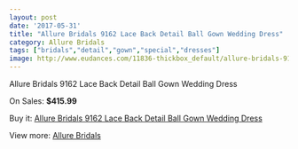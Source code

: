 ```yaml
---
layout: post
date: '2017-05-31'
title: "Allure Bridals 9162 Lace Back Detail Ball Gown Wedding Dress"
category: Allure Bridals
tags: ["bridals","detail","gown","special","dresses"]
image: http://www.eudances.com/11836-thickbox_default/allure-bridals-9162-lace-back-detail-ball-gown-wedding-dress.jpg
---
```

Allure Bridals 9162 Lace Back Detail Ball Gown Wedding Dress

On Sales: **$415.99**
<a href="https://www.eudances.com/en/allure-bridals/3720-allure-bridals-9162-lace-back-detail-ball-gown-wedding-dress.html"><amp-img layout="responsive" width="600" height="600" src="//www.eudances.com/11836-thickbox_default/allure-bridals-9162-lace-back-detail-ball-gown-wedding-dress.jpg" alt="Allure Bridals 9162 Lace Back Detail Ball Gown Wedding Dress 0" /></a>
<a href="https://www.eudances.com/en/allure-bridals/3720-allure-bridals-9162-lace-back-detail-ball-gown-wedding-dress.html"><amp-img layout="responsive" width="600" height="600" src="//www.eudances.com/11839-thickbox_default/allure-bridals-9162-lace-back-detail-ball-gown-wedding-dress.jpg" alt="Allure Bridals 9162 Lace Back Detail Ball Gown Wedding Dress 1" /></a>
<a href="https://www.eudances.com/en/allure-bridals/3720-allure-bridals-9162-lace-back-detail-ball-gown-wedding-dress.html"><amp-img layout="responsive" width="600" height="600" src="//www.eudances.com/11838-thickbox_default/allure-bridals-9162-lace-back-detail-ball-gown-wedding-dress.jpg" alt="Allure Bridals 9162 Lace Back Detail Ball Gown Wedding Dress 2" /></a>
<a href="https://www.eudances.com/en/allure-bridals/3720-allure-bridals-9162-lace-back-detail-ball-gown-wedding-dress.html"><amp-img layout="responsive" width="600" height="600" src="//www.eudances.com/11837-thickbox_default/allure-bridals-9162-lace-back-detail-ball-gown-wedding-dress.jpg" alt="Allure Bridals 9162 Lace Back Detail Ball Gown Wedding Dress 3" /></a>

Buy it: [Allure Bridals 9162 Lace Back Detail Ball Gown Wedding Dress](https://www.eudances.com/en/allure-bridals/3720-allure-bridals-9162-lace-back-detail-ball-gown-wedding-dress.html "Allure Bridals 9162 Lace Back Detail Ball Gown Wedding Dress")

View more: [Allure Bridals](https://www.eudances.com/en/2-allure-bridals "Allure Bridals")